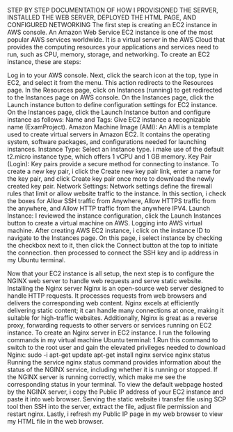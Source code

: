 STEP BY STEP DOCUMENTATION OF HOW I PROVISIONED THE SERVER, INSTALLED THE WEB SERVER, DEPLOYED THE HTML PAGE, AND CONFIGURED NETWORKING
The first step is creating an EC2 instance in AWS console. An Amazon Web Service EC2 instance is one of the most popular AWS services worldwide. It is a virtual server in the AWS Cloud that provides the computing resources your applications and services need to run, such as CPU, memory, storage, and networking.
To create an EC2 instance, these are steps:

Log in to your AWS console.
Next, click the search icon at the top, type in EC2, and select it from the menu. This action redirects to the Resources page.
In the Resources page, click on Instances (running) to get redirected to the Instances page on AWS console. On the Instances page, click the Launch instance button to define configuration settings for EC2 instance.
On the Instances page, click the Launch Instance button and configure instance as follows:
Name and Tags: Give EC2 instance a recognizable name (ExamProject).
Amazon Machine Image (AMI): An AMI is a template used to create virtual servers in Amazon EC2. It contains the operating system, software packages, and configurations needed for launching instances.
Instance Type: Select an instance type. i make use of the default t2.micro instance type, which offers 1 vCPU and 1 GB memory.
Key Pair (Login): Key pairs provide a secure method for connecting to instance. To create a new key pair, i click the Create new key pair link, enter a name for the key pair, and click Create key pair once more to download the newly created key pair.
Network Settings: Network settings define the firewall rules that limit or allow website traffic to the instance. In this section, i check the boxes for Allow SSH traffic from Anywhere, Allow HTTPS traffic from the anywhere, and Allow HTTP traffic from the anywhere IPV4.
Launch Instance: I reviewed the instance configuration, click the Launch Instances button to create a virtual machine on AWS.
Logging into AWS virtual machine. After creating AWS EC2 instance, i click on the instance ID to navigate to the Instances page.
On this page, i select instance by checking the checkbox next to it, then click the Connect button at the top to initiate the connection. then processed to connect the SSH key and ip address in my Ubuntu terminal.

Now that your EC2 instance is all setup, the next step is to configure the NGINX web server to handle web requests and serve static website.
Installing the Nginx server
Nginx is an open-source web server designed to handle HTTP requests. It processes requests from web browsers and delivers the corresponding web content.
Nginx excels at efficiently delivering static content; it can handle many connections at once, making it suitable for high-traffic websites. Additionally, Nginx is great as a reverse proxy, forwarding requests to other servers or services running on EC2 instance. 
To create an Nginx server in EC2 instance. I run the following commands in my virtual machine Ubuntu terminal:
1.Run this command to switch to the root user and gain the elevated privileges needed to download Nginx:
sudo -i
apt-get update
apt-get install nginx
service nginx status
Running the service nginx status command provides information about the status of the NGINX service, including whether it is running or stopped. If the NGINX server is running correctly, which make me see the corresponding status in your terminal.
To view the default webpage hosted by the NGINX server, i copy the Public IP address of your EC2 instance and paste it into web browser.
Serving the static website i transfer file using SCP tool then SSH into the server, extract the file, adjust file permission and restart nginx.
Lastly, i refresh my Public IP page in my web browser to view my HTML file in the web browser.
